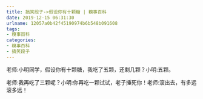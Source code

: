 ```yaml
---
title: 搞笑段子->假设你有十颗糖 | 糗事百科
date: 2019-12-15 06:31:30
urlname: 12057a0b42f45190974b6b548b091608
tags: 
- 糗事百科
categories:
- 糗事百科
- 搞笑段子
---
```

老师:小明同学，假设你有十颗糖，我吃了五颗，还剩几颗？小明:五颗。

老师:我再吃了三颗呢？小明:你再吃一颗试试，老子捶死你！老师:滚出去，有多远滚多远！


